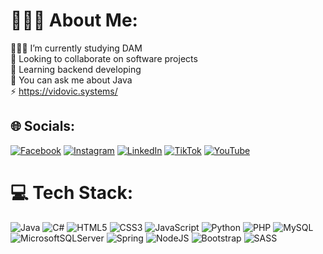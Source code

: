 # 👨🏻‍🔧 About Me:
👨🏻‍💻 I’m currently studying DAM<br>🔭 Looking to collaborate on software projects<br>🌱 Learning backend developing<br>💬 You can ask me about Java<br>⚡ https://vidovic.systems/


## 🌐 Socials:
[![Facebook](https://img.shields.io/badge/Facebook-%231877F2.svg?logo=Facebook&logoColor=white)](https://www.facebook.com/Vidovic.systems) [![Instagram](https://img.shields.io/badge/Instagram-%23E4405F.svg?logo=Instagram&logoColor=white)](https://www.instagram.com/vidovic.systems/) [![LinkedIn](https://img.shields.io/badge/LinkedIn-%230077B5.svg?logo=linkedin&logoColor=white)](https://www.linkedin.com/in/jorge-i-vidovic/) [![TikTok](https://img.shields.io/badge/TikTok-%23000000.svg?logo=TikTok&logoColor=white)](https://www.tiktok.com/@vidovic.systems) [![YouTube](https://img.shields.io/badge/YouTube-%23FF0000.svg?logo=YouTube&logoColor=white)](https://www.youtube.com/channel/UCoilbkkCP3kr8UTxZcrk_9Q) 

# 💻 Tech Stack:
![Java](https://img.shields.io/badge/java-%23ED8B00.svg?style=flat&logo=java&logoColor=white)  ![C#](https://img.shields.io/badge/c%23-%23239120.svg?style=flat&logo=c-sharp&logoColor=white) ![HTML5](https://img.shields.io/badge/html5-%23E34F26.svg?style=flat&logo=html5&logoColor=white) ![CSS3](https://img.shields.io/badge/css3-%231572B6.svg?style=flat&logo=css3&logoColor=white) ![JavaScript](https://img.shields.io/badge/javascript-%23323330.svg?style=flat&logo=javascript&logoColor=%23F7DF1E) ![Python](https://img.shields.io/badge/python-3670A0?style=flat&logo=python&logoColor=ffdd54) ![PHP](https://img.shields.io/badge/php-%23777BB4.svg?style=flat&logo=php&logoColor=white) ![MySQL](https://img.shields.io/badge/mysql-%2300f.svg?style=flat&logo=mysql&logoColor=white) ![MicrosoftSQLServer](https://img.shields.io/badge/Microsoft%20SQL%20Sever-CC2927?style=flat&logo=microsoft%20sql%20server&logoColor=white)  ![Spring](https://img.shields.io/badge/spring-%236DB33F.svg?style=flat&logo=spring&logoColor=white) ![NodeJS](https://img.shields.io/badge/node.js-6DA55F?style=flat&logo=node.js&logoColor=white) ![Bootstrap](https://img.shields.io/badge/bootstrap-%23563D7C.svg?style=flat&logo=bootstrap&logoColor=white) ![SASS](https://img.shields.io/badge/SASS-hotpink.svg?style=flat&logo=SASS&logoColor=white) 
